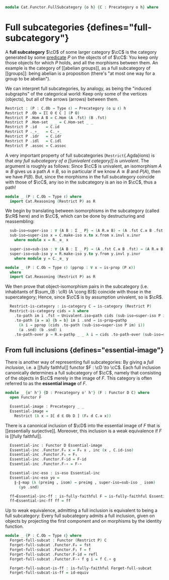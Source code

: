 <!--
```agda
open import Cat.Functor.Properties
open import Cat.Prelude
```
-->

```agda
module Cat.Functor.FullSubcategory {o h} {C : Precategory o h} where
```

<!--
```agda
import Cat.Reasoning C as C
open Precategory
private variable
  ℓ : Level
```
-->

# Full subcategories {defines="full-subcategory"}

A **full subcategory** $\cD$ of some larger category $\cC$ is the
category generated by some [predicate] $P$ on the objects of of
$\cC$: You keep only those objects for which $P$ holds, and all the
morphisms between them. An example is the category of [[abelian groups]], as
a full subcategory of [[groups]]: being abelian is a proposition (there's
"at most one way for a group to be abelian").

[predicate]: 1Lab.HLevel.html#is-prop

We can interpret full subcategories, by analogy, as being the "induced
subgraphs" of the categorical world: Keep only some of the vertices
(objects), but all of the arrows (arrows) between them.

```agda
Restrict : (P : C.Ob → Type ℓ) → Precategory (o ⊔ ℓ) h
Restrict P .Ob = Σ[ O ∈ C ] (P O)
Restrict P .Hom A B = C.Hom (A .fst) (B .fst)
Restrict P .Hom-set _ _ = C.Hom-set _ _
Restrict P .id    = C.id
Restrict P ._∘_   = C._∘_
Restrict P .idr   = C.idr
Restrict P .idl   = C.idl
Restrict P .assoc = C.assoc
```

A very important property of full subcategories (`Restrict`{.Agda}ions)
is that _any full subcategory of a [[univalent category]] is univalent_. The
argument is roughly as follows: Since $\cC$ is univalent, an
isomorphism $A \cong B$ gives us a path $A \equiv B$, so in particular
if we know $A \cong B$ and $P(A)$, then we have $P(B)$. But, since the
morphisms in the full subcategory coincide with those of $\cC$, any
iso in the subcategory is an iso in $\cC$, thus a path!

```agda
module _ (P : C.Ob → Type ℓ) where
  import Cat.Reasoning (Restrict P) as R
```

We begin by translating between isomorphisms in the subcategory (called
$\cR$ here) and in $\cC$, which can be done by destructuring and
reassembling:

```agda
  sub-iso→super-iso : ∀ {A B : Σ _ P} → (A R.≅ B) → (A .fst C.≅ B .fst)
  sub-iso→super-iso x = C.make-iso x.to x.from x.invl x.invr
    where module x = R._≅_ x

  super-iso→sub-iso : ∀ {A B : Σ _ P} → (A .fst C.≅ B .fst) → (A R.≅ B)
  super-iso→sub-iso y = R.make-iso y.to y.from y.invl y.invr
    where module y = C._≅_ y
```

<!--
```agda
  sub-inv→super-inv
    : ∀ {A B : Σ _ P} {f : R.Hom A B}
    → R.is-invertible {A} {B} f
    → C.is-invertible f
  sub-inv→super-inv f-inv = C.make-invertible inv invl invr
    where open R.is-invertible f-inv

  super-inv→sub-inv
    : ∀ {A B : Σ _ P} {f : R.Hom A B}
    → C.is-invertible f
    → R.is-invertible {A} {B} f
  super-inv→sub-inv f-inv = R.make-invertible inv invl invr
    where open C.is-invertible f-inv

```
-->

```agda
module _ (P : C.Ob → Type ℓ) (pprop : ∀ x → is-prop (P x))
  where
  import Cat.Reasoning (Restrict P) as R
```

We then prove that object-isomorphism pairs in the subcategory (i.e.
inhabitants of $\sum_{B : \cR} (A \cong B)$) coincide with those in
the supercategory; Hence, since $\cC$ is by assumption univalent, so
is $\cR$.

```agda
  Restrict-is-category : is-category C → is-category (Restrict P)
  Restrict-is-category cids = λ where
    .to-path im i .fst → Univalent.iso→path cids (sub-iso→super-iso P im) i
    .to-path {a = a} {b = b} im i .snd → is-prop→pathp
      (λ i → pprop (cids .to-path (sub-iso→super-iso P im) i))
      (a .snd) (b .snd) i
    .to-path-over p → R.≅-pathp _ _ λ i → cids .to-path-over (sub-iso→super-iso P p) i .C.to
```

## From full inclusions {defines="essential-image"}

There is another way of representing full subcategories: By giving a
_full inclusion_, i.e. a [[fully faithful]] functor $F : \cD \to
\cC$. Each full inclusion canonically determines a full subcategory
of $\cC$, namely that consisting of the objects in $\cC$ merely in
the image of $F$. This category is often referred to as the
**essential image** of $F$.

```agda
module _ {o' h'} {D : Precategory o' h'} (F : Functor D C) where
  open Functor F

  Essential-image : Precategory _ _
  Essential-image =
    Restrict (λ x → ∃[ d ∈ Ob D ] (F₀ d C.≅ x))
```

<!--
```agda
  Essential-image-is-category : is-category C → is-category Essential-image
  Essential-image-is-category cat = Restrict-is-category _ (λ _ → hlevel 1) cat
```
-->

There is a canonical inclusion of $\cD$ into the essential image of
$F$ that is [[essentially surjective]]. Moreover, this inclusion
is a weak equivalence if $F$ is [[fully faithful]].

```agda
  Essential-inc : Functor D Essential-image
  Essential-inc .Functor.F₀ x = F₀ x , inc (x , C.id-iso)
  Essential-inc .Functor.F₁ = F₁
  Essential-inc .Functor.F-id = F-id
  Essential-inc .Functor.F-∘ = F-∘

  Essential-inc-eso : is-eso Essential-inc
  Essential-inc-eso yo =
    ∥-∥-map (λ (preimg , isom) → preimg , super-iso→sub-iso _ isom)
      (yo .snd)

  ff→Essential-inc-ff : is-fully-faithful F → is-fully-faithful Essential-inc
  ff→Essential-inc-ff ff = ff
```

Up to weak equivalence, admitting a full inclusion is equivalent to
being a full subcategory: Every full subcategory admits a full
inclusion, given on objects by projecting the first component and on
morphisms by the identity function.

```agda
module _ {P : C.Ob → Type ℓ} where
  Forget-full-subcat : Functor (Restrict P) C
  Forget-full-subcat .Functor.F₀ = fst
  Forget-full-subcat .Functor.F₁ f = f
  Forget-full-subcat .Functor.F-id = refl
  Forget-full-subcat .Functor.F-∘ f g i = f C.∘ g

  Forget-full-subcat-is-ff : is-fully-faithful Forget-full-subcat
  Forget-full-subcat-is-ff = id-equiv
```
